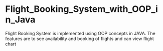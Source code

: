 # Flight_Booking_System_with_OOP_in_Java
Flight Booking System is implemented using OOP concepts in JAVA. The features are to see availability and booking of flights and can view flight chart
